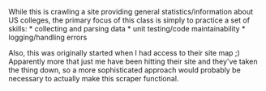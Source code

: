While this is crawling a site providing general statistics/information about
US colleges, the primary focus of this class is simply to practice a set of
skills:
    * collecting and parsing data
    * unit testing/code maintainability
    * logging/handling errors

Also, this was originally started when I had access to their site map ;)
Apparently more that just me have been hitting their site and they've
taken the thing down, so a more sophisticated approach would probably
be necessary to actually make this scraper functional.